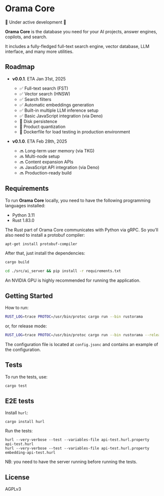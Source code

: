 # Orama Core

🚧 Under active development 🚧

**Orama Core** is the database you need for your AI projects, answer engines, copilots, and search.

It includes a fully-fledged full-text search engine, vector database, LLM interface, and many more utilities.

## Roadmap

- **v0.0.1**. ETA Jan 31st, 2025
    - ✅ Full-text search (FST)
    - ✅ Vector search (HNSW)
    - ✅ Search filters
    - ✅ Automatic embeddings generation
    - ✅ Built-in multiple LLM inference setup
    - ✅ Basic JavaScript integration (via Deno)
    - 🚧 Disk persistence
    - 🚧 Product quantization
    - 🚧 Dockerfile for load testing in production environment

- **v0.1.0**. ETA Feb 28th, 2025
    - 🔜 Long-term user memory (via TKG)
    - 🔜 Multi-node setup
    - 🔜 Content expansion APIs
    - 🔜 JavaScript API integration (via Deno)
    - 🔜 Production-ready build

## Requirements

To run **Orama Core** locally, you need to have the following programming languages installed:

- Python 3.11
- Rust 1.83.0

The Rust part of Orama Core communicates with Python via gRPC. So you'll also need to install a protobuf compiler:

```bash
apt-get install protobuf-compiler
```

After that, just install the dependencies:

```bash
cargo build
```

```bash
cd ./src/ai_server && pip install -r requirements.txt
```

An NVIDIA GPU is highly recommended for running the application.

## Getting Started

How to run:
```bash
RUST_LOG=trace PROTOC=/usr/bin/protoc cargo run --bin rustorama
```
or, for release mode:
```bash
RUST_LOG=trace PROTOC=/usr/bin/protoc cargo run --bin rustorama --release
```

The configuration file is located at `config.jsonc` and contains an example of the configuration.

## Tests

To run the tests, use:
```bash
cargo test
```

## E2E tests

Install `hurl`:
```
cargo install hurl
```

Run the tests:
```
hurl --very-verbose --test --variables-file api-test.hurl.property api-test.hurl
hurl --very-verbose --test --variables-file api-test.hurl.property embedding-api-test.hurl
```

NB: you need to have the server running before running the tests.

## License

AGPLv3